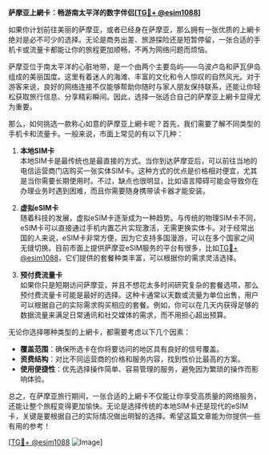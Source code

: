 **萨摩亚上網卡：畅游南太平洋的数字伴侣[[TG💪+ @esim1088](https://t.me/s/esim1088)]**

如果你计划前往美丽的萨摩亚，或者已经身在萨摩亚，那么拥有一张优质的上網卡绝对是必不可少的选择。无论是商务出差、旅游探险还是短暂停留，一张合适的手机卡或流量卡都能让你的旅程更加顺畅，不再为网络问题而烦恼。

萨摩亚位于南太平洋的心脏地带，是一个由两个主要岛屿——乌波卢岛和萨瓦伊岛组成的美丽国度。这里有着迷人的海滩、丰富的文化和令人惊叹的自然风光。对于游客来说，良好的网络连接不仅能够帮助你随时与家人朋友保持联系，还能让你轻松获取旅行信息、分享精彩瞬间。因此，选择一张适合自己的萨摩亚上網卡显得尤为重要。

那么，如何挑选一款称心如意的萨摩亚上網卡呢？首先，我们需要了解不同类型的手机卡和流量卡。一般来说，市面上常见的有以下几种：

1. **本地SIM卡**  
   本地SIM卡是最传统也是最直接的方式。当你到达萨摩亚后，可以前往当地的电信运营商门店购买一张实体SIM卡。这种方式的优点是价格相对便宜，尤其是当你需要长期使用时。不过，缺点也很明显，比如语言障碍可能会导致你在办理业务时遇到困难，而且你需要随身携带读卡器才能安装。

2. **虚拟eSIM卡**  
   随着科技的发展，虚拟eSIM卡逐渐成为一种趋势。与传统的物理SIM卡不同，eSIM卡可以直接通过手机内置芯片实现激活，无需更换实体卡。对于经常出国的人来说，eSIM卡非常方便，因为它支持多国漫游，可以在多个国家之间无缝切换。目前市面上提供萨摩亚eSIM服务的平台有很多，比如[TG💪+ @esim1088](https://t.me/s/esim1088)，它们提供的套餐种类丰富，可以根据你的需求灵活选择。

3. **预付费流量卡**  
   如果你只是短期访问萨摩亚，并且不想花太多时间研究复杂的套餐选项，那么预付费流量卡可能是最好的选择。这种卡通常以天数或流量为单位出售，用户可以根据自己的实际需求购买相应的套餐。例如，你可以在几天内获得足够的数据流量来满足日常通讯和社交媒体的需求，而不用担心超出预算。

无论你选择哪种类型的上網卡，都需要考虑以下几个因素：

- **覆盖范围**：确保所选卡在你将要访问的地区具有良好的信号覆盖。
- **资费结构**：对比不同运营商的价格和服务内容，找到性价比最高的方案。
- **使用便捷性**：优先选择操作简单、容易管理的服务，避免因为繁琐的操作而影响体验。

总之，在萨摩亚旅行期间，一张合适的上網卡不仅能让你享受高质量的网络服务，还能让整个旅程变得更加愉快。无论是选择传统的本地SIM卡还是现代的eSIM卡，关键是要根据自己的实际情况做出明智的选择。希望这篇文章能为你提供一些有用的参考！

[[TG💪+ @esim1088](https://t.me/s/esim1088) ![Image](https://i.postimg.cc/4NQfJmqS/Snipaste-2025-05-13-00-14-12.png)]